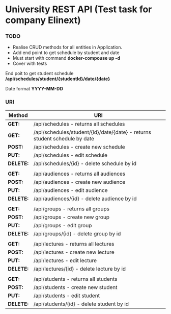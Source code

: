 
# University REST API  (Test task for company Elinext)

### TODO

* Realise CRUD methods for all entities in Application.
* Add end point to get schedule by student and date
* Must start with command **docker-compouse up -d**
* Cover with tests


 End poit to get student schedule **/api/schedules/student/{studentId}/date/{date}**
 
 Date format **YYYY-MM-DD**
 
 ### URI
 
 Method    | URI
------     | ------
**GET:**   |        /api/schedules - returns all schedules
**GET:**   |       /api/schedules/student/{id}/date/{date} - returns student schedule by date
**POST:**  |        /api/schedules - create new schedule
**PUT:**   |          /api/schedules - edit schedule
**DELETE:**|      /api/schedules/{id} - delete schedule by id
           |
**GET:**   |        /api/audiences - returns all audiences
**POST:**  |      /api/audiences - create new audience
**PUT:**   |        /api/audiences - edit audience
**DELETE:**|   /api/audiences/{id} - delete audience by id
           |
**GET:**   |        /api/groups - returns all groups
**POST:**  |     /api/groups - create new group
**PUT:**   |        /api/groups - edit group
**DELETE:**|   /api/groups/{id} - delete group by id
           |
**GET:**   |        /api/lectures - returns all lectures
**POST:**  |      /api/lectures - create new lecture
**PUT:**   |        /api/lectures - edit lecture
**DELETE:**|   /api/lectures/{id} - delete lecture by id
           |
**GET:**   |        /api/students - returns all students
**POST:**  |     /api/students - create new student
**PUT:**   |       /api/students - edit student
**DELETE:**|  /api/students/{id} - delete student by id

